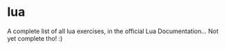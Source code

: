 # lua
A complete list of all lua exercises, in the official Lua Documentation... Not yet complete tho! :)
